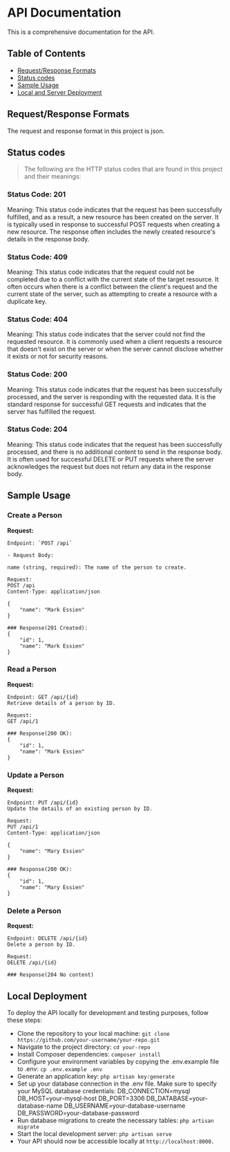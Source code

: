# API Documentation

This is a comprehensive documentation for the API.

## Table of Contents

- [Request/Response Formats](#requestresponse-formats)
- [Status codes](#status-codes)
- [Sample Usage](#sample-usage)
- [Local and Server Deployment](#local-and-server-deployment)

## Request/Response Formats
The request and response format in this project is json.

## Status codes

> The following are the HTTP status codes that are found in this project and their meanings:

### Status Code: 201
Meaning: This status code indicates that the request has been successfully fulfilled, and as a result, a new resource has been created on the server. It is typically used in response to successful POST requests when creating a new resource. The response often includes the newly created resource's details in the response body.

### Status Code: 409
Meaning: This status code indicates that the request could not be completed due to a conflict with the current state of the target resource. It often occurs when there is a conflict between the client's request and the current state of the server, such as attempting to create a resource with a duplicate key.

### Status Code: 404
Meaning: This status code indicates that the server could not find the requested resource. It is commonly used when a client requests a resource that doesn't exist on the server or when the server cannot disclose whether it exists or not for security reasons.

### Status Code: 200
Meaning: This status code indicates that the request has been successfully processed, and the server is responding with the requested data. It is the standard response for successful GET requests and indicates that the server has fulfilled the request.

### Status Code: 204
Meaning: This status code indicates that the request has been successfully processed, and there is no additional content to send in the response body. It is often used for successful DELETE or PUT requests where the server acknowledges the request but does not return any data in the response body.

## Sample Usage

### Create a Person

**Request:**

```http
Endpoint: `POST /api`

- Request Body:

name (string, required): The name of the person to create.

Request:
POST /api
Content-Type: application/json

{
    "name": "Mark Essien"
}

### Response(201 Created):
{
    "id": 1,
    "name": "Mark Essien"
}
```

### Read a Person

**Request:**

```http
Endpoint: GET /api/{id}
Retrieve details of a person by ID.

Request:
GET /api/1

### Response(200 OK):
{
    "id": 1,
    "name": "Mark Essien"
}
```

### Update a Person

**Request:**

```http
Endpoint: PUT /api/{id}
Update the details of an existing person by ID.

Request:
PUT /api/1
Content-Type: application/json

{
    "name": "Mary Essien"
}

### Response(200 OK):
{
    "id": 1,
    "name": "Mary Essien"
}
```

### Delete a Person

**Request:**

```http
Endpoint: DELETE /api/{id}
Delete a person by ID.

Request:
DELETE /api/{id}

### Response(204 No content)
```

## Local Deployment
To deploy the API locally for development and testing purposes, follow these steps:

- Clone the repository to your local machine: `git clone https://github.com/your-username/your-repo.git`
- Navigate to the project directory: `cd your-repo`
- Install Composer dependencies: `composer install`
- Configure your environment variables by copying the .env.example file to .env: `cp .env.example .env`
- Generate an application key: `php artisan key:generate`
- Set up your database connection in the .env file. Make sure to specify your MySQL database credentials: DB_CONNECTION=mysql
DB_HOST=your-mysql-host
DB_PORT=3306
DB_DATABASE=your-database-name
DB_USERNAME=your-database-username
DB_PASSWORD=your-database-password
- Run database migrations to create the necessary tables: `php artisan migrate`
- Start the local development server: `php artisan serve`
- Your API should now be accessible locally at `http://localhost:8000.`

